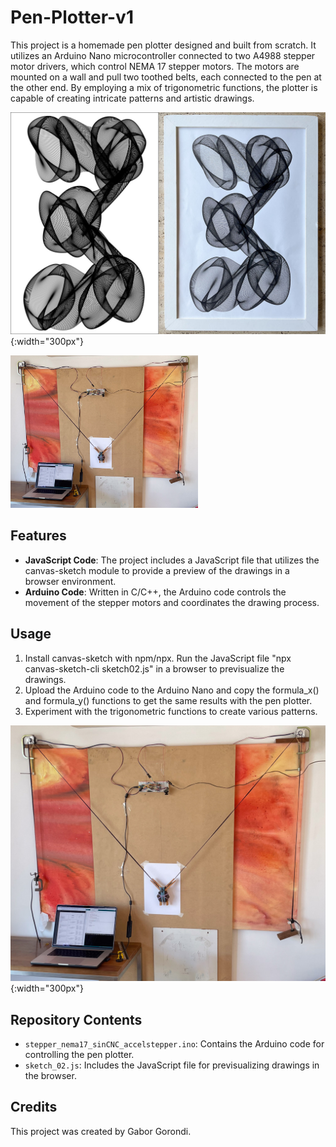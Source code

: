 # Pen-Plotter-v1



This project is a homemade pen plotter designed and built from scratch. It utilizes an Arduino Nano microcontroller connected to two A4988 stepper motor drivers, which control NEMA 17 stepper motors. The motors are mounted on a wall and pull two toothed belts, each connected to the pen at the other end. By employing a mix of trigonometric functions, the plotter is capable of creating intricate patterns and artistic drawings.

![Pen Plotter](images/side_by_side.jpg){:width="300px"}

<img src="images/pen_plotter.jpg" alt="Pen Plotter" width="300px">

## Features
- **JavaScript Code**: The project includes a JavaScript file that utilizes the canvas-sketch module to provide a preview of the drawings in a browser environment.
- **Arduino Code**: Written in C/C++, the Arduino code controls the movement of the stepper motors and coordinates the drawing process.


## Usage
1. Install canvas-sketch with npm/npx. Run the JavaScript file "npx canvas-sketch-cli sketch02.js" in a browser to previsualize the drawings.
2. Upload the Arduino code to the Arduino Nano and copy the formula_x() and formula_y() functions to get the same results with the pen plotter.
3. Experiment with the trigonometric functions to create various patterns.

![Pen Plotter](images/pen_plotter.jpg){:width="300px"}

## Repository Contents
- `stepper_nema17_sinCNC_accelstepper.ino`: Contains the Arduino code for controlling the pen plotter.
- `sketch_02.js`: Includes the JavaScript file for previsualizing drawings in the browser.

## Credits
This project was created by Gabor Gorondi.
